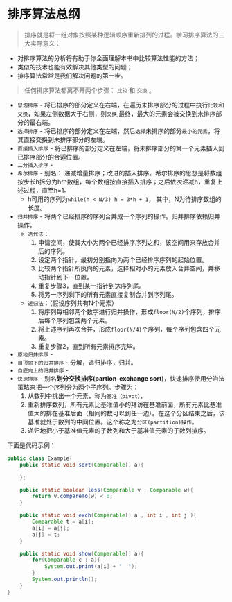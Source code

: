 
# 排序算法总纲



> 排序就是将一组对象按照某种逻辑顺序重新排列的过程。学习排序算法的三大实际意义：

* 对排序算法的分析将有助于你全面理解本书中比较算法性能的方法；
* 类似的技术也能有效解决其他类型的问题；
* 排序算法常常是我们解决问题的第一步。

> 任何排序算法都离不开两个步骤： `比较` 和 `交换` 。

* `冒泡排序` - 将已排序的部分定义在右端，在遍历未排序部分的过程中执行`比较`和`交换`，如果左侧数据大于右侧，则`交换`,最终，最大的元素会被交换到未排序部分的最右端。
* `选择排序` - 将已排序的部分定义在左端，然后`选择`未排序的部分`最小的元素`，将其直接交换到未排序部分的左端。
* `直接插入排序` - 将已排序的部分定义在左端，将未排序部分的第一个元素插入到已排序部分的合适位置。
* `二分插入排序` - 
* `希尔排序` - 别名： 递减增量排序；改进的插入排序。希尔排序的思想是将数组按步长h拆分为h个数组，每个数组按直接插入排序；之后依次递减h，重复上述过程，直至h=1。
    *  h可用的序列为`while(h < N/3) h = 3*h + 1`， 其中，N为待排序数组的长度。
* `归并排序` - 将两个已经排序的序列合并成一个序列的操作。归并排序依赖归并操作。
    * `迭代法`：
        1. 申请空间，使其大小为两个已经排序序列之和，该空间用来存放合并后的序列。
        2. 设定两个指针，最初分别指向为两个已经排序序列的起始位置。
        3. 比较两个指针所执向的元素，选择相对小的元素放入合并空间，并移动指针到下一位置。
        4. 重复步骤3，直到某一指针到达序列尾。
        5. 将另一序列剩下的所有元素直接复制合并到序列尾。
    * `递归法`：（假设序列共有N个元素）
        1. 将序列每相邻两个数字进行归并操作，形成`floor(N/2)`个序列，排序后每个序列包含两个元素。
        2. 将上述序列再次合并，形成`floor(N/4)`个序列，每个序列包含四个元素。
        3. 重复步骤2，直到所有元素排序完毕。
* `原地归并排序` - 
* `自顶向下的归并排序` - 分解，递归排序，归并。
* `自底向上的归并排序` - 
* `快速排序` - 别名**划分交换排序(partion-exchange sort)**，快速排序使用分治法策略来把一个序列分为两个子序列。步骤为：
    1. 从数列中挑出一个元素，称为`基准（pivot）`，
    2. 重新排序数列，所有元素比基准值小的拜访在基准前面，所有元素比基准值大的排在基准后面（相同的数可以到任一边）。在这个分区结束之后，该基准就处于数列的中间位置。这个称之为`分区(partition)操作`。
    3. 递归地把小于基准值元素的子数列和大于基准值元素的子数列排序。


下面是代码示例：

```Java
public class Example{
    public static void sort(Comparable[] a){

    };

    public static boolean less(Comparable v , Comparable w){
        return v.compareTo(w) < 0;
    }

    public static void exch(Comparable[] a , int i , int j ){
        Comparable t = a[i];
        a[i] = a[j];
        a[j] = t;
    }

    public static void show(Comparable[] a){
        for(Comparable c : a){
            System.out.print(a[i] + "  ");
        }
        System.out.println();
    }
}
```


